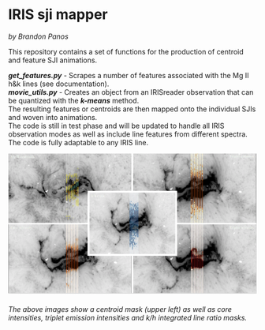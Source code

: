 # IRIS sji mapper

*by Brandon Panos*   

This repository contains a set of functions for the production of centroid and feature SJI animations. 

***get_features.py*** - Scrapes a number of features associated with the Mg II h\&k lines (see documentation).  
***movie_utils.py*** - Creates an object from an IRISreader observation that can be quantized with the ***k-means*** method.  
The resulting features or centroids are then mapped onto the individual SJIs and woven into animations.  
The code is still in test phase and will be updated to handle all IRIS observation modes as well as include line features from different spectra. The code is fully adaptable to any IRIS line.  

 <img src="cover.png" width="1000">
 
###### The above images show a centroid mask (upper left) as well as core intensities, triplet emission intensities and k/h integrated line ratio masks.  
